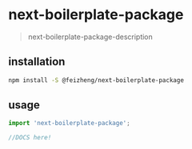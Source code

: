 # next-boilerplate-package
> next-boilerplate-package-description

## installation
```bash
npm install -S @feizheng/next-boilerplate-package
```

## usage
```js
import 'next-boilerplate-package';

//DOCS here!
```
